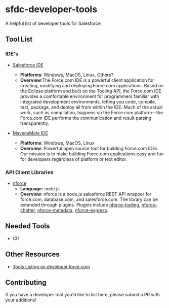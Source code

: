 # sfdc-developer-tools
A helpful list of developer tools for Salesforce

## Tool List

### IDE's

* [Salesforce IDE](https://developer.salesforce.com/page/Force.com_IDE)
  * **Platforms**: Windows, MacOS, Linux, Others?
  * **Overview**:The Force.com IDE is a powerful client application for creating, modifying and deploying Force.com applications. Based on the Eclipse platform and built on the Tooling API, the Force.com IDE provides a comfortable environment for programmers familiar with integrated development environments, letting you code, compile, test, package, and deploy all from within the IDE. Much of the actual work, such as compilation, happens on the Force.com platform—the Force.com IDE performs the communication and result parsing transparently.

* [MavensMate IDE](http://mavensmate.com)
  * **Platforms**: Windows, MacOS, Linux
  * **Overview**: Powerful open source tool for building Force.com IDEs. Our mission is to make building Force.com applications easy and fun for developers regardless of platform or text editor.

### API Client Libraries

* [nforce](https://github.com/kevinohara80/nforce)
  * **Language**: node.js
  * **Overview**: nforce is a node.js salesforce REST API wrapper for force.com, database.com, and salesforce.com. The library can be extended through plugins. Plugins include [nforce-tooling](https://github.com/jeffdonthemic/nforce-tooling), [nforce-chatter](https://github.com/jeffdonthemic/nforce-chatter), 
[nforce-metadata](https://github.com/kevinohara80/nforce-metadata), 
[nforce-express](https://github.com/kevinohara80/nforce).

## Needed Tools

* CI?

## Other Resources

* [Tools Listing on developer.force.com](https://developer.salesforce.com/page/Tools)

## Contributing

If you have a developer tool you'd like to list here, please
submit a PR with your additions!

